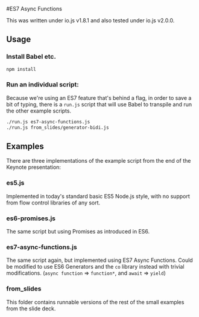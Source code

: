 #ES7 Async Functions

This was written under io.js v1.8.1 and also tested under io.js v2.0.0.

## Usage

### Install Babel etc.
```bash
npm install
```

### Run an individual script:
Because we're using an ES7 feature that's behind a flag, in order to save a bit of typing, there is a `run.js` script that will use Babel to transpile and run the other example scripts.
```bash
./run.js es7-async-functions.js
./run.js from_slides/generator-bidi.js
```

## Examples
There are three implementations of the example script from the end of the Keynote presentation:

### es5.js
Implemented in today's standard basic ES5 Node.js style, with no support from flow control libraries of any sort.

### es6-promises.js
The same script but using Promises as introduced in ES6.

### es7-async-functions.js
The same script again, but implemented using ES7 Async Functions. Could be modified to use ES6 Generators and the `co` library instead with trivial modifications. (`async function` => `function*`, and `await` => `yield`)

### from_slides
This folder contains runnable versions of the rest of the small examples from the slide deck.
